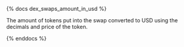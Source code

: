 {% docs dex_swaps_amount_in_usd %}

The amount of tokens put into the swap converted to USD using the decimals and price of the token.

{% enddocs %}